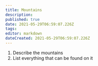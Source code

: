 ```yaml
---
title: Mountains
description: 
published: true
date: 2021-05-29T06:59:07.226Z
tags: 
editor: markdown
dateCreated: 2021-05-29T06:59:07.226Z
---
```


1. Describe the mountains
2. List everything that can be found on it
